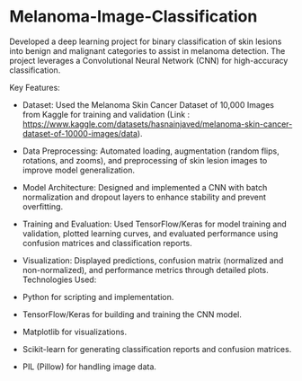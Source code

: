 # Melanoma-Image-Classification
Developed a deep learning project for binary classification of skin lesions into benign and malignant categories to assist in melanoma detection. The project leverages a Convolutional Neural Network (CNN) for high-accuracy classification.

Key Features:

- Dataset: Used the Melanoma Skin Cancer Dataset of 10,000 Images from Kaggle for training and validation (Link : https://www.kaggle.com/datasets/hasnainjaved/melanoma-skin-cancer-dataset-of-10000-images/data).
- Data Preprocessing: Automated loading, augmentation (random flips, rotations, and zooms), and preprocessing of skin lesion images to improve model generalization.
- Model Architecture: Designed and implemented a CNN with batch normalization and dropout layers to enhance stability and prevent overfitting.
- Training and Evaluation: Used TensorFlow/Keras for model training and validation, plotted learning curves, and evaluated performance using confusion matrices and classification reports.
- Visualization: Displayed predictions, confusion matrix (normalized and non-normalized), and performance metrics through detailed plots.
Technologies Used:

- Python for scripting and implementation.
- TensorFlow/Keras for building and training the CNN model.
- Matplotlib for visualizations.
- Scikit-learn for generating classification reports and confusion matrices.
- PIL (Pillow) for handling image data.
